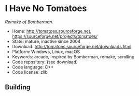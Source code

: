 # I Have No Tomatoes

_Remake of Bomberman._

- Home: http://tomatoes.sourceforge.net, https://sourceforge.net/projects/tomatoes/
- State: mature, inactive since 2004
- Download: http://tomatoes.sourceforge.net/downloads.html
- Platform: Windows, Linux, macOS
- Keywords: arcade, inspired by Bomberman, remake, scrolling
- Code repository: (see download)
- Code language: C++
- Code license: zlib

## Building
